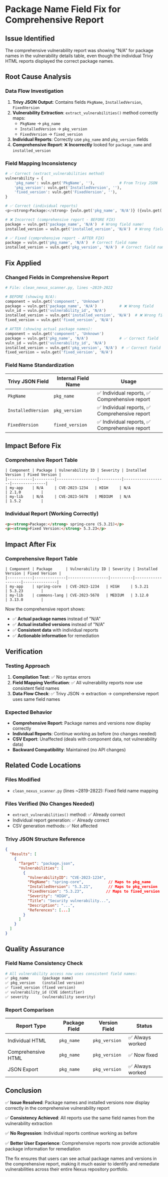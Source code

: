 # Package Name Field Fix for Comprehensive Report

## Issue Identified
The comprehensive vulnerability report was showing "N/A" for package names in the vulnerability details table, even though the individual Trivy HTML reports displayed the correct package names.

## Root Cause Analysis

### Data Flow Investigation
1. **Trivy JSON Output**: Contains fields `PkgName`, `InstalledVersion`, `FixedVersion`
2. **Vulnerability Extraction**: `extract_vulnerabilities()` method correctly maps:
   - `PkgName` → `pkg_name`
   - `InstalledVersion` → `pkg_version` 
   - `FixedVersion` → `fixed_version`
3. **Individual Reports**: Correctly use `pkg_name` and `pkg_version` fields
4. **Comprehensive Report**: ❌ **Incorrectly** looked for `package_name` and `installed_version`

### Field Mapping Inconsistency
```python
# ✅ Correct (extract_vulnerabilities method)
vulnerability = {
    'pkg_name': vuln.get('PkgName', ''),           # From Trivy JSON
    'pkg_version': vuln.get('InstalledVersion', ''),
    'fixed_version': vuln.get('FixedVersion', ''),
}

# ✅ Correct (individual reports)  
<p><strong>Package:</strong> {vuln.get('pkg_name', 'N/A')} ({vuln.get('pkg_version', 'N/A')})</p>

# ❌ Incorrect (comprehensive report - BEFORE FIX)
package = vuln.get('package_name', 'N/A')  # Wrong field name!
installed_version = vuln.get('installed_version', 'N/A')  # Wrong field name!

# ✅ Fixed (comprehensive report - AFTER FIX)  
package = vuln.get('pkg_name', 'N/A')  # Correct field name
installed_version = vuln.get('pkg_version', 'N/A')  # Correct field name
```

## Fix Applied

### Changed Fields in Comprehensive Report
```python
# File: clean_nexus_scanner.py, lines ~2819-2822

# BEFORE (showing N/A):
component = vuln.get('component', 'Unknown')
package = vuln.get('package_name', 'N/A')          # ❌ Wrong field
vuln_id = vuln.get('vulnerability_id', 'N/A')
installed_version = vuln.get('installed_version', 'N/A')  # ❌ Wrong field  
fixed_version = vuln.get('fixed_version', 'N/A')

# AFTER (showing actual package names):
component = vuln.get('component', 'Unknown') 
package = vuln.get('pkg_name', 'N/A')              # ✅ Correct field
vuln_id = vuln.get('vulnerability_id', 'N/A')
installed_version = vuln.get('pkg_version', 'N/A')  # ✅ Correct field
fixed_version = vuln.get('fixed_version', 'N/A')
```

### Field Name Standardization
| **Trivy JSON Field** | **Internal Field Name** | **Usage** |
|---------------------|------------------------|-----------|
| `PkgName` | `pkg_name` | ✅ Individual reports, ✅ Comprehensive report |
| `InstalledVersion` | `pkg_version` | ✅ Individual reports, ✅ Comprehensive report |
| `FixedVersion` | `fixed_version` | ✅ Individual reports, ✅ Comprehensive report |

## Impact Before Fix

### Comprehensive Report Table
```
| Component | Package | Vulnerability ID | Severity | Installed Version | Fixed Version |
|-----------|---------|------------------|----------|-------------------|---------------|
| my-app    | N/A     | CVE-2023-1234   | HIGH     | N/A              | 2.1.0         |
| my-lib    | N/A     | CVE-2023-5678   | MEDIUM   | N/A              | 1.5.2         |
```

### Individual Report (Working Correctly)
```html
<p><strong>Package:</strong> spring-core (5.3.21)</p>
<p><strong>Fixed Version:</strong> 5.3.23</p>
```

## Impact After Fix

### Comprehensive Report Table
```
| Component | Package      | Vulnerability ID | Severity | Installed Version | Fixed Version |
|-----------|--------------|------------------|----------|-------------------|---------------|
| my-app    | spring-core  | CVE-2023-1234   | HIGH     | 5.3.21           | 5.3.23        |
| my-lib    | commons-lang | CVE-2023-5678   | MEDIUM   | 3.12.0           | 3.13.0        |
```

Now the comprehensive report shows:
- ✅ **Actual package names** instead of "N/A"
- ✅ **Actual installed versions** instead of "N/A"  
- ✅ **Consistent data** with individual reports
- ✅ **Actionable information** for remediation

## Verification

### Testing Approach
1. **Compilation Test**: ✅ No syntax errors
2. **Field Mapping Verification**: ✅ All vulnerability reports now use consistent field names
3. **Data Flow Check**: ✅ Trivy JSON → extraction → comprehensive report uses same field names

### Expected Behavior
- **Comprehensive Report**: Package names and versions now display correctly
- **Individual Reports**: Continue working as before (no changes needed)
- **CSV Export**: Unaffected (deals with component data, not vulnerability data)
- **Backward Compatibility**: Maintained (no API changes)

## Related Code Locations

### Files Modified
- `clean_nexus_scanner.py` (lines ~2819-2822): Fixed field name mapping

### Files Verified (No Changes Needed)
- `extract_vulnerabilities()` method: ✅ Already correct
- Individual report generation: ✅ Already correct
- CSV generation methods: ✅ Not affected

### Trivy JSON Structure Reference
```json
{
  "Results": [
    {
      "Target": "package.json",
      "Vulnerabilities": [
        {
          "VulnerabilityID": "CVE-2023-1234",
          "PkgName": "spring-core",           // Maps to pkg_name
          "InstalledVersion": "5.3.21",       // Maps to pkg_version
          "FixedVersion": "5.3.23",          // Maps to fixed_version
          "Severity": "HIGH",
          "Title": "Security vulnerability...",
          "Description": "...",
          "References": [...]
        }
      ]
    }
  ]
}
```

## Quality Assurance

### Field Name Consistency Check
```python
# All vulnerability access now uses consistent field names:
✅ pkg_name      (package name)
✅ pkg_version   (installed version) 
✅ fixed_version (fixed version)
✅ vulnerability_id (CVE identifier)
✅ severity      (vulnerability severity)
```

### Report Comparison
| **Report Type** | **Package Field** | **Version Field** | **Status** |
|----------------|------------------|-------------------|------------|
| Individual HTML | `pkg_name` | `pkg_version` | ✅ Always worked |
| Comprehensive HTML | `pkg_name` | `pkg_version` | ✅ Now fixed |
| JSON Export | `pkg_name` | `pkg_version` | ✅ Always worked |

## Conclusion

✅ **Issue Resolved**: Package names and installed versions now display correctly in the comprehensive vulnerability report

✅ **Consistency Achieved**: All reports use the same field names from the vulnerability extraction

✅ **No Regression**: Individual reports continue working as before

✅ **Better User Experience**: Comprehensive reports now provide actionable package information for remediation

The fix ensures that users can see actual package names and versions in the comprehensive report, making it much easier to identify and remediate vulnerabilities across their entire Nexus repository portfolio.